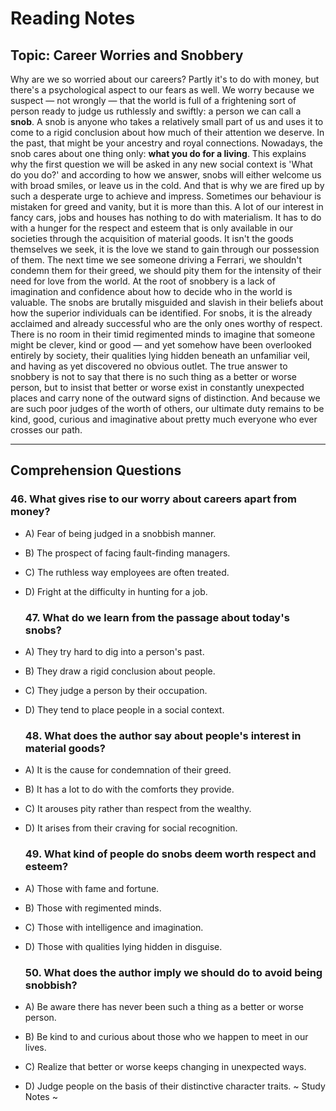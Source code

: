 # Reading Notes

## Topic: Career Worries and Snobbery

Why are we so worried about our careers? Partly it's to do with money, but there's a psychological aspect to our fears as well.
We worry because we suspect — not wrongly — that the world is full of a frightening sort of person ready to judge us ruthlessly and swiftly: a person we can call a **snob**.
A snob is anyone who takes a relatively small part of us and uses it to come to a rigid conclusion about how much of their attention we deserve. In the past, that might be your ancestry and royal connections. Nowadays, the snob cares about one thing only: **what you do for a living**.
This explains why the first question we will be asked in any new social context is 'What do you do?' and according to how we answer, snobs will either welcome us with broad smiles, or leave us in the cold.
And that is why we are fired up by such a desperate urge to achieve and impress.
Sometimes our behaviour is mistaken for greed and vanity, but it is more than this. A lot of our interest in fancy cars, jobs and houses has nothing to do with materialism. It has to do with a hunger for the respect and esteem that is only available in our societies through the acquisition of material goods. It isn't the goods themselves we seek, it is the love we stand to gain through our possession of them. The next time we see someone driving a Ferrari, we shouldn't condemn them for their greed, we should pity them for the intensity of their need for love from the world.
At the root of snobbery is a lack of imagination and confidence about how to decide who in the world is valuable. The snobs are brutally misguided and slavish in their beliefs about how the superior individuals can be identified. For snobs, it is the already acclaimed and already successful who are the only ones worthy of respect. There is no room in their timid regimented minds to imagine that someone might be clever, kind or good — and yet somehow have been overlooked entirely by society, their qualities lying hidden beneath an unfamiliar veil, and having as yet discovered no obvious outlet.
The true answer to snobbery is not to say that there is no such thing as a better or worse person, but to insist that better or worse exist in constantly unexpected places and carry none of the outward signs of distinction. And because we are such poor judges of the worth of others, our ultimate duty remains to be kind, good, curious and imaginative about pretty much everyone who ever crosses our path.

---

## Comprehension Questions

### 46. What gives rise to our worry about careers apart from money?

- A) Fear of being judged in a snobbish manner.
- B) The prospect of facing fault-finding managers.
- C) The ruthless way employees are often treated.
- D) Fright at the difficulty in hunting for a job.
  
  ### 47. What do we learn from the passage about today's snobs?
- A) They try hard to dig into a person's past.
- B) They draw a rigid conclusion about people.
- C) They judge a person by their occupation.
- D) They tend to place people in a social context.
  
  ### 48. What does the author say about people's interest in material goods?
- A) It is the cause for condemnation of their greed.
- B) It has a lot to do with the comforts they provide.
- C) It arouses pity rather than respect from the wealthy.
- D) It arises from their craving for social recognition.
  
  ### 49. What kind of people do snobs deem worth respect and esteem?
- A) Those with fame and fortune.
- B) Those with regimented minds.
- C) Those with intelligence and imagination.
- D) Those with qualities lying hidden in disguise.
  
  ### 50. What does the author imply we should do to avoid being snobbish?
- A) Be aware there has never been such a thing as a better or worse person.
- B) Be kind to and curious about those who we happen to meet in our lives.
- C) Realize that better or worse keeps changing in unexpected ways.
- D) Judge people on the basis of their distinctive character traits.
  ~ Study Notes ~
